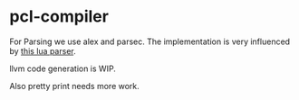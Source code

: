 # pcl-compiler

For Parsing we use alex and parsec. The implementation is very influenced by [this lua parser](https://github.com/osa1/language-lua).

llvm code generation is WIP.

Also pretty print needs more work.
